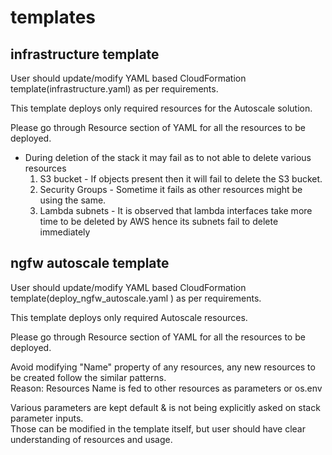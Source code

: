 #  templates

## infrastructure template 

User should update/modify YAML based CloudFormation template(infrastructure.yaml) as per requirements. <br />

This template deploys only required resources for the Autoscale solution. <br>

Please go through Resource section of YAML for all the resources to be deployed. <br/>

* During deletion of the stack it may fail as to not able to delete various resources <br/>
    1. S3 bucket - If objects present then it will fail to delete the S3 bucket.
    1. Security Groups - Sometime it fails as other resources might be using the same.
    1. Lambda subnets - It is observed that lambda interfaces take more time to be deleted by AWS 
       hence its subnets fail to delete immediately
 
 ## ngfw autoscale template
 
User should update/modify YAML based CloudFormation template(deploy_ngfw_autoscale.yaml ) as per requirements. <br />

This template deploys only required Autoscale resources. <br>

Please go through Resource section of YAML for all the resources to be deployed. <br/>

Avoid modifying "Name" property of any resources, any new resources to be created follow the similar patterns. <br>
Reason: Resources Name is fed to other resources as parameters or os.env  <br>

Various parameters are kept default & is not being explicitly asked on stack parameter inputs.<br>
Those can be modified in the template itself, but user should have clear understanding of resources and usage. <br>

